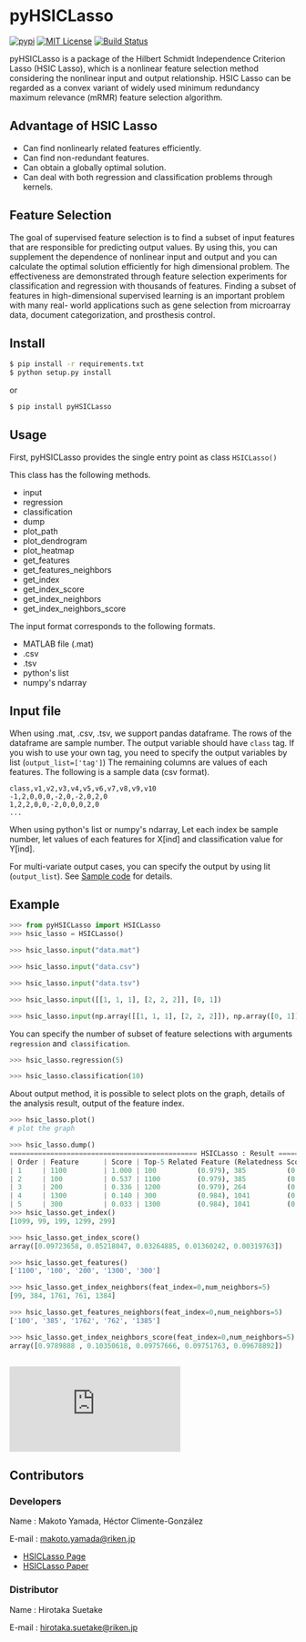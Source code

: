 # pyHSICLasso
[![pypi](https://img.shields.io/pypi/v/pyHSICLasso.svg)](https://pypi.python.org/pypi/pyHSICLasso)
[![MIT License](http://img.shields.io/badge/license-MIT-blue.svg?style=flat)](LICENSE)
[![Build Status](https://travis-ci.org/riken-aip/pyHSICLasso.svg?branch=master)](https://travis-ci.org/riken-aip/pyHSICLasso)

pyHSICLasso is a package of the Hilbert Schmidt Independence Criterion Lasso (HSIC Lasso), which is a nonlinear feature selection method considering the nonlinear input and output relationship. HSIC Lasso can be regarded as a convex variant of widely used minimum redundancy maximum relevance (mRMR) feature selection algorithm. 

## Advantage of HSIC Lasso

- Can find nonlinearly related features efficiently.
- Can find non-redundant features.
- Can obtain a globally optimal solution.
- Can deal with both regression and classification problems through kernels. 

## Feature Selection
The goal of supervised feature selection is to find a subset of input features that are responsible for predicting output values. By using this, you can supplement the dependence of nonlinear input and output and you can calculate the optimal solution efficiently for high dimensional problem. The effectiveness are demonstrated through feature selection experiments for classification and regression with thousands of features. Finding a subset of features in high-dimensional supervised learning is an important problem with many real- world applications such as gene selection from microarray data, document categorization, and prosthesis control.

## Install
```sh
$ pip install -r requirements.txt
$ python setup.py install
```

or  

```sh
$ pip install pyHSICLasso
```

## Usage
First, pyHSICLasso provides the single entry point as class `HSICLasso()`

This class has the following methods.

- input
- regression
- classification
- dump
- plot_path
- plot_dendrogram
- plot_heatmap
- get_features
- get_features_neighbors
- get_index
- get_index_score
- get_index_neighbors
- get_index_neighbors_score

The input format corresponds to the following formats.

- MATLAB file (.mat)
- .csv
- .tsv
- python's list
- numpy's ndarray

## Input file
When using .mat, .csv, .tsv, we support pandas dataframe. 
The rows of the dataframe are sample number. The output variable should have `class` tag. 
If you wish to use your own tag, you need to specify the output variables by list (`output_list=['tag']`) 
The remaining columns are values of each features. The following is a sample data (csv format). 

```
class,v1,v2,v3,v4,v5,v6,v7,v8,v9,v10
-1,2,0,0,0,-2,0,-2,0,2,0
1,2,2,0,0,-2,0,0,0,2,0
...

```

When using python's list or numpy's ndarray, Let each index be sample number, let values of each features for X[ind] and classification value for Y[ind].

For multi-variate output cases, you can specify the output by using lit (`output_list`). See [Sample code](https://github.com/riken-aip/pyHSICLasso/blob/master/example/sample_multi_variate_output.py) for details.

## Example

```py
>>> from pyHSICLasso import HSICLasso
>>> hsic_lasso = HSICLasso()

>>> hsic_lasso.input("data.mat")

>>> hsic_lasso.input("data.csv")

>>> hsic_lasso.input("data.tsv")

>>> hsic_lasso.input([[1, 1, 1], [2, 2, 2]], [0, 1])

>>> hsic_lasso.input(np.array([[1, 1, 1], [2, 2, 2]]), np.array([0, 1]))
```

You can specify the number of subset of feature selections with arguments `regression` and` classification`.

```py
>>> hsic_lasso.regression(5)

>>> hsic_lasso.classification(10)
```

About output method, it is possible to select plots on the graph, details of the analysis result, output of the feature index.

```py
>>> hsic_lasso.plot()
# plot the graph

>>> hsic_lasso.dump()
============================================== HSICLasso : Result ==================================================
| Order | Feature      | Score | Top-5 Related Feature (Relatedness Score)                                          |
| 1     | 1100         | 1.000 | 100          (0.979), 385          (0.104), 1762         (0.098), 762          (0.098), 1385         (0.097)|
| 2     | 100          | 0.537 | 1100         (0.979), 385          (0.100), 1762         (0.095), 762          (0.094), 1385         (0.092)|
| 3     | 200          | 0.336 | 1200         (0.979), 264          (0.094), 1482         (0.094), 1264         (0.093), 482          (0.091)|
| 4     | 1300         | 0.140 | 300          (0.984), 1041         (0.107), 1450         (0.104), 1869         (0.102), 41           (0.101)|
| 5     | 300          | 0.033 | 1300         (0.984), 1041         (0.110), 41           (0.106), 1450         (0.100), 1869         (0.099)|
>>> hsic_lasso.get_index()
[1099, 99, 199, 1299, 299]

>>> hsic_lasso.get_index_score()
array([0.09723658, 0.05218047, 0.03264885, 0.01360242, 0.00319763])

>>> hsic_lasso.get_features()
['1100', '100', '200', '1300', '300']

>>> hsic_lasso.get_index_neighbors(feat_index=0,num_neighbors=5)
[99, 384, 1761, 761, 1384]

>>> hsic_lasso.get_features_neighbors(feat_index=0,num_neighbors=5)
['100', '385', '1762', '762', '1385']

>>> hsic_lasso.get_index_neighbors_score(feat_index=0,num_neighbors=5)
array([0.9789888 , 0.10350618, 0.09757666, 0.09751763, 0.09678892])



```
![graph](https://www.fastpic.jp/images.php?file=6530104232.png)


## Contributors
### Developers
Name : Makoto Yamada, Héctor Climente-González

E-mail : makoto.yamada@riken.jp

- [HSICLasso Page](http://www.makotoyamada-ml.com/hsiclasso.html)
- [HSICLasso Paper](https://arxiv.org/pdf/1202.0515.pdf)

### Distributor
Name : Hirotaka Suetake

E-mail : hirotaka.suetake@riken.jp
